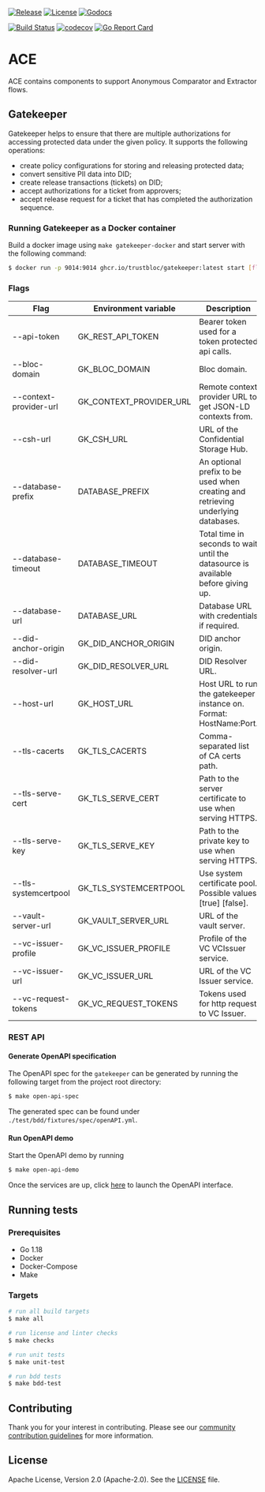 [![Release](https://img.shields.io/github/release/trustbloc/ace.svg?style=flat-square)](https://github.com/trustbloc/ace/releases/latest)
[![License](https://img.shields.io/badge/License-Apache%202.0-blue.svg)](https://raw.githubusercontent.com/trustbloc/ace/main/LICENSE)
[![Godocs](https://img.shields.io/badge/godoc-reference-blue.svg)](https://godoc.org/github.com/trustbloc/ace)

[![Build Status](https://github.com/trustbloc/ace/actions/workflows/build.yml/badge.svg)](https://github.com/trustbloc/ace/actions/workflows/build.yml)
[![codecov](https://codecov.io/gh/trustbloc/ace/branch/main/graph/badge.svg)](https://codecov.io/gh/trustbloc/ace)
[![Go Report Card](https://goreportcard.com/badge/github.com/trustbloc/ace)](https://goreportcard.com/report/github.com/trustbloc/ace)

# ACE

ACE contains components to support Anonymous Comparator and Extractor flows.

## Gatekeeper

Gatekeeper helps to ensure that there are multiple authorizations for accessing protected data under the given policy.
It supports the following operations:
- create policy configurations for storing and releasing protected data;
- convert sensitive PII data into DID;
- create release transactions (tickets) on DID;
- accept authorizations for a ticket from approvers;
- accept release request for a ticket that has completed the authorization sequence.

### Running Gatekeeper as a Docker container

Build a docker image using `make gatekeeper-docker` and start server with the following command:

```sh
$ docker run -p 9014:9014 ghcr.io/trustbloc/gatekeeper:latest start [flags]
```

### Flags

| Flag                   | Environment variable    | Description                                                                       |
|------------------------|-------------------------|-----------------------------------------------------------------------------------|
| --api-token            | GK_REST_API_TOKEN       | Bearer token used for a token protected api calls.                                |
| --bloc-domain          | GK_BLOC_DOMAIN          | Bloc domain.                                                                      |
| --context-provider-url | GK_CONTEXT_PROVIDER_URL | Remote context provider URL to get JSON-LD contexts from.                         |
| --csh-url              | GK_CSH_URL              | URL of the Confidential Storage Hub.                                              |
| --database-prefix      | DATABASE_PREFIX         | An optional prefix to be used when creating and retrieving underlying databases.  |
| --database-timeout     | DATABASE_TIMEOUT        | Total time in seconds to wait until the datasource is available before giving up. |
| --database-url         | DATABASE_URL            | Database URL with credentials if required.                                        |
| --did-anchor-origin    | GK_DID_ANCHOR_ORIGIN    | DID anchor origin.                                                                |
| --did-resolver-url     | GK_DID_RESOLVER_URL     | DID Resolver URL.                                                                 |
| --host-url             | GK_HOST_URL             | Host URL to run the gatekeeper instance on. Format: HostName:Port.                |
| --tls-cacerts          | GK_TLS_CACERTS          | Comma-separated list of CA certs path.                                            |
| --tls-serve-cert       | GK_TLS_SERVE_CERT       | Path to the server certificate to use when serving HTTPS.                         |
| --tls-serve-key        | GK_TLS_SERVE_KEY        | Path to the private key to use when serving HTTPS.                                |
| --tls-systemcertpool   | GK_TLS_SYSTEMCERTPOOL   | Use system certificate pool. Possible values [true] [false].                      |
| --vault-server-url     | GK_VAULT_SERVER_URL     | URL of the vault server.                                                          |
| --vc-issuer-profile    | GK_VC_ISSUER_PROFILE    | Profile of the VC VCIssuer service.                                               |
| --vc-issuer-url        | GK_VC_ISSUER_URL        | URL of the VC Issuer service.                                                     |
| --vc-request-tokens    | GK_VC_REQUEST_TOKENS    | Tokens used for http request to VC Issuer.                                        |

### REST API

#### Generate OpenAPI specification

The OpenAPI spec for the `gatekeeper` can be generated by running the following target from the project root directory:

```sh
$ make open-api-spec
```

The generated spec can be found under `./test/bdd/fixtures/spec/openAPI.yml`.

#### Run OpenAPI demo

Start the OpenAPI demo by running

```sh
$ make open-api-demo
```

Once the services are up, click [here](http://localhost:8089/openapi/) to launch the OpenAPI interface.

## Running tests

### Prerequisites

- Go 1.18
- Docker
- Docker-Compose
- Make

### Targets

```sh
# run all build targets
$ make all

# run license and linter checks
$ make checks

# run unit tests
$ make unit-test

# run bdd tests
$ make bdd-test
```

## Contributing

Thank you for your interest in contributing. Please see our [community contribution guidelines](https://github.com/trustbloc/community/blob/main/CONTRIBUTING.md)
for more information.

## License

Apache License, Version 2.0 (Apache-2.0). See the [LICENSE](LICENSE) file.
